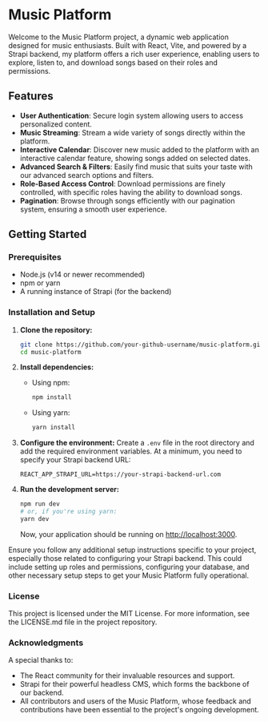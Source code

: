 # Music Platform

Welcome to the Music Platform project, a dynamic web application designed for music enthusiasts. Built with React, Vite, and powered by a Strapi backend, my platform offers a rich user experience, enabling users to explore, listen to, and download songs based on their roles and permissions.

## Features

- **User Authentication**: Secure login system allowing users to access personalized content.
- **Music Streaming**: Stream a wide variety of songs directly within the platform.
- **Interactive Calendar**: Discover new music added to the platform with an interactive calendar feature, showing songs added on selected dates.
- **Advanced Search & Filters**: Easily find music that suits your taste with our advanced search options and filters.
- **Role-Based Access Control**: Download permissions are finely controlled, with specific roles having the ability to download songs.
- **Pagination**: Browse through songs efficiently with our pagination system, ensuring a smooth user experience.

## Getting Started

### Prerequisites

- Node.js (v14 or newer recommended)
- npm or yarn
- A running instance of Strapi (for the backend)

### Installation and Setup

1. **Clone the repository:**
    ```bash
    git clone https://github.com/your-github-username/music-platform.git
    cd music-platform
    ```

2. **Install dependencies:**
    - Using npm:
        ```bash
        npm install
        ```
    - Using yarn:
        ```bash
        yarn install
        ```

3. **Configure the environment:**
    Create a `.env` file in the root directory and add the required environment variables. At a minimum, you need to specify your Strapi backend URL:
    ```plaintext
    REACT_APP_STRAPI_URL=https://your-strapi-backend-url.com
    ```

4. **Run the development server:**
    ```bash
    npm run dev
    # or, if you're using yarn:
    yarn dev
    ```
    Now, your application should be running on [http://localhost:3000](http://localhost:3000).

Ensure you follow any additional setup instructions specific to your project, especially those related to configuring your Strapi backend. This could include setting up roles and permissions, configuring your database, and other necessary setup steps to get your Music Platform fully operational.

### License

This project is licensed under the MIT License. For more information, see the LICENSE.md file in the project repository.

### Acknowledgments

A special thanks to:
- The React community for their invaluable resources and support.
- Strapi for their powerful headless CMS, which forms the backbone of our backend.
- All contributors and users of the Music Platform, whose feedback and contributions have been essential to the project's ongoing development.


